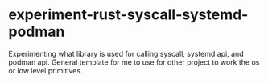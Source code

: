 # experiment-rust-syscall-systemd-podman
Experimenting what library is used for calling syscall, systemd api, and podman api. General template for me to use for other project to work the os or low level primitives.
